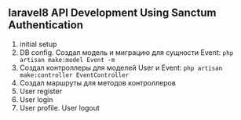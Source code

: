 ## laravel8 API Development Using Sanctum Authentication

1.  initial setup
2.  DB config. Создал модель и миграцию для сущности Event: `php artisan make:model Event -m`
3.  Создал контроллеры для моделей User и Event: `php artisan make:controller EventController`
4.  Создал маршруты для методов контроллеров
5.  User register
6.  User login
7.  User profile. User logout